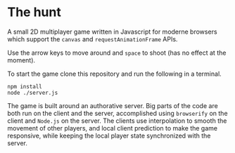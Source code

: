 # The hunt

A small 2D multiplayer game written in Javascript for moderne browsers which support the `canvas` and `requestAnimationFrame` APIs.

Use the arrow keys to move around and `space` to shoot (has no effect at the moment).

To start the game clone this repository and run the following in a terminal.

	npm install
	node ./server.js

The game is built around an authorative server. Big parts of the code are both run on the client and the server, accomplished using `browserify` on the client and `Node.js` on the server. The clients use interpolation to smooth the movement of other players, and local client prediction to make the game responsive, while keeping the local player state synchronized with the server.
